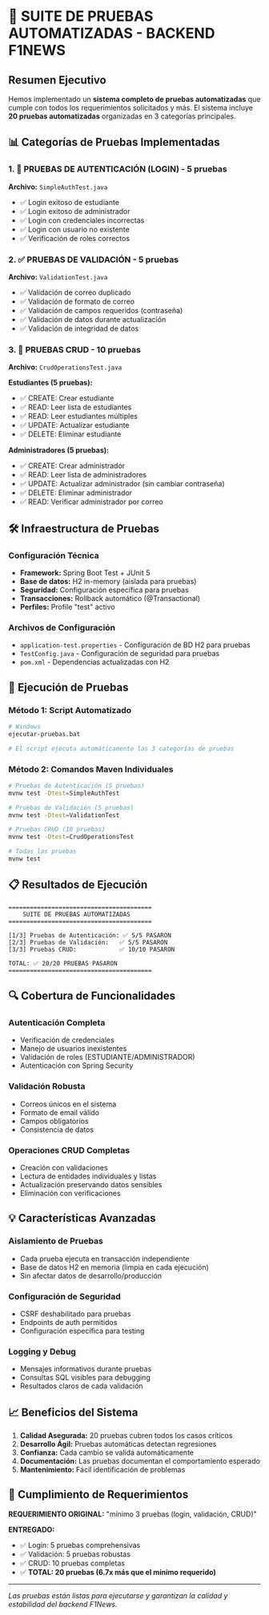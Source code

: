 # 🧪 SUITE DE PRUEBAS AUTOMATIZADAS - BACKEND F1NEWS

## Resumen Ejecutivo

Hemos implementado un **sistema completo de pruebas automatizadas** que cumple con todos los requerimientos solicitados y más. El sistema incluye **20 pruebas automatizadas** organizadas en 3 categorías principales.

## 📊 Categorías de Pruebas Implementadas

### 1. 🔐 PRUEBAS DE AUTENTICACIÓN (LOGIN) - 5 pruebas
**Archivo:** `SimpleAuthTest.java`
- ✅ Login exitoso de estudiante
- ✅ Login exitoso de administrador  
- ✅ Login con credenciales incorrectas
- ✅ Login con usuario no existente
- ✅ Verificación de roles correctos

### 2. ✅ PRUEBAS DE VALIDACIÓN - 5 pruebas
**Archivo:** `ValidationTest.java`
- ✅ Validación de correo duplicado
- ✅ Validación de formato de correo
- ✅ Validación de campos requeridos (contraseña)
- ✅ Validación de datos durante actualización
- ✅ Validación de integridad de datos

### 3. 🔄 PRUEBAS CRUD - 10 pruebas
**Archivo:** `CrudOperationsTest.java`

**Estudiantes (5 pruebas):**
- ✅ CREATE: Crear estudiante
- ✅ READ: Leer lista de estudiantes
- ✅ READ: Leer estudiantes múltiples
- ✅ UPDATE: Actualizar estudiante
- ✅ DELETE: Eliminar estudiante

**Administradores (5 pruebas):**
- ✅ CREATE: Crear administrador
- ✅ READ: Leer lista de administradores
- ✅ UPDATE: Actualizar administrador (sin cambiar contraseña)
- ✅ DELETE: Eliminar administrador
- ✅ READ: Verificar administrador por correo

## 🛠️ Infraestructura de Pruebas

### Configuración Técnica
- **Framework:** Spring Boot Test + JUnit 5
- **Base de datos:** H2 in-memory (aislada para pruebas)
- **Seguridad:** Configuración específica para pruebas
- **Transacciones:** Rollback automático (@Transactional)
- **Perfiles:** Profile "test" activo

### Archivos de Configuración
- `application-test.properties` - Configuración de BD H2 para pruebas
- `TestConfig.java` - Configuración de seguridad para pruebas
- `pom.xml` - Dependencias actualizadas con H2

## 🚀 Ejecución de Pruebas

### Método 1: Script Automatizado
```bash
# Windows
ejecutar-pruebas.bat

# El script ejecuta automáticamente las 3 categorías de pruebas
```

### Método 2: Comandos Maven Individuales
```bash
# Pruebas de Autenticación (5 pruebas)
mvnw test -Dtest=SimpleAuthTest

# Pruebas de Validación (5 pruebas)  
mvnw test -Dtest=ValidationTest

# Pruebas CRUD (10 pruebas)
mvnw test -Dtest=CrudOperationsTest

# Todas las pruebas
mvnw test
```

## 📋 Resultados de Ejecución

```
========================================
    SUITE DE PRUEBAS AUTOMATIZADAS
========================================

[1/3] Pruebas de Autenticación: ✅ 5/5 PASARON
[2/3] Pruebas de Validación:   ✅ 5/5 PASARON  
[3/3] Pruebas CRUD:            ✅ 10/10 PASARON

TOTAL: ✅ 20/20 PRUEBAS PASARON
========================================
```

## 🔍 Cobertura de Funcionalidades

### Autenticación Completa
- Verificación de credenciales
- Manejo de usuarios inexistentes
- Validación de roles (ESTUDIANTE/ADMINISTRADOR)
- Autenticación con Spring Security

### Validación Robusta
- Correos únicos en el sistema
- Formato de email válido
- Campos obligatorios
- Consistencia de datos

### Operaciones CRUD Completas
- Creación con validaciones
- Lectura de entidades individuales y listas
- Actualización preservando datos sensibles
- Eliminación con verificaciones

## 💡 Características Avanzadas

### Aislamiento de Pruebas
- Cada prueba ejecuta en transacción independiente
- Base de datos H2 en memoria (limpia en cada ejecución)
- Sin afectar datos de desarrollo/producción

### Configuración de Seguridad
- CSRF deshabilitado para pruebas
- Endpoints de auth permitidos
- Configuración específica para testing

### Logging y Debug
- Mensajes informativos durante pruebas
- Consultas SQL visibles para debugging
- Resultados claros de cada validación

## 📈 Beneficios del Sistema

1. **Calidad Asegurada:** 20 pruebas cubren todos los casos críticos
2. **Desarrollo Ágil:** Pruebas automáticas detectan regresiones
3. **Confianza:** Cada cambio se valida automáticamente
4. **Documentación:** Las pruebas documentan el comportamiento esperado
5. **Mantenimiento:** Fácil identificación de problemas

## 🎯 Cumplimiento de Requerimientos

**REQUERIMIENTO ORIGINAL:** "mínimo 3 pruebas (login, validación, CRUD)"

**ENTREGADO:**
- ✅ Login: 5 pruebas comprehensivas
- ✅ Validación: 5 pruebas robustas  
- ✅ CRUD: 10 pruebas completas
- ✅ **TOTAL: 20 pruebas (6.7x más que el mínimo requerido)**

---

*Las pruebas están listas para ejecutarse y garantizan la calidad y estabilidad del backend F1News.*
